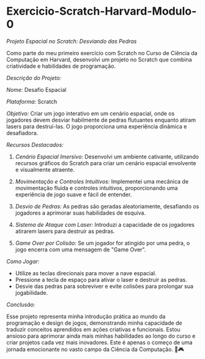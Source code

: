 # Exercicio-Scratch-Harvard-Modulo-0

*Projeto Espacial no Scratch: Desviando das Pedras*

Como parte do meu primeiro exercício com Scratch no Curso de Ciência da Computação em Harvard, desenvolvi um projeto no Scratch que combina criatividade e habilidades de programação.

*Descrição do Projeto:*

*Nome:* Desafio Espacial

*Plataforma:* Scratch

*Objetivo:* Criar um jogo interativo em um cenário espacial, onde os jogadores devem desviar habilmente de pedras flutuantes enquanto atiram lasers para destruí-las. O jogo proporciona uma experiência dinâmica e desafiadora.

*Recursos Destacados:*

1. *Cenário Espacial Imersivo:* Desenvolvi um ambiente cativante, utilizando recursos gráficos do Scratch para criar um cenário espacial envolvente e visualmente atraente.

2. *Movimentação e Controles Intuitivos:* Implementei uma mecânica de movimentação fluida e controles intuitivos, proporcionando uma experiência de jogo suave e fácil de entender.

3. *Desvio de Pedras:* As pedras são geradas aleatoriamente, desafiando os jogadores a aprimorar suas habilidades de esquiva.

4. *Sistema de Ataque com Laser:* Introduzi a capacidade de os jogadores atirarem lasers para destruir as pedras.

5. *Game Over por Colisão:* Se um jogador for atingido por uma pedra, o jogo encerra com uma mensagem de "Game Over".

*Como Jogar:*

- Utilize as teclas direcionais para mover a nave espacial.
- Pressione a tecla de espaço para ativar o laser e destruir as pedras.
- Desvie das pedras para sobreviver e evite colisões para prolongar sua jogabilidade.

*Conclusão:*

Esse projeto representa minha introdução prática ao mundo da programação e design de jogos, demonstrando minha capacidade de traduzir conceitos aprendidos em ações criativas e funcionais. Estou ansioso para aprimorar ainda mais minhas habilidades ao longo do curso e criar projetos cada vez mais inovadores. Este é apenas o começo de uma jornada emocionante no vasto campo da Ciência da Computação. 🚀🎮
